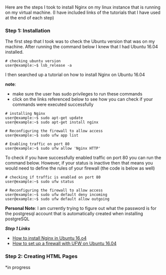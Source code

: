 
Here are the steps I took to install Nginx on my linux instance that is running on my virtual machine. (I have included links of the tutorials that I have used at the end of each step)

### Step 1: Installation

The first step that I took was to check the Ubuntu version that was on my machine. After running the command below I knew that I had Ubuntu 16.04 installed. 

```console
# checking ubuntu version
user@example:~$ lsb_release -a
```
I then searched up a tutorial on how to install Nginx on Ubuntu 16.04

**note**:
- make sure the user has sudo privileges to run these commands
- click on the links referenced below to see how you can check if your commands were executed successfully 

```console
# installing Nginx
user@example:~$ sudo apt-get update
user@example:~$ sudo apt-get install nginx

# Reconfiguring the firewall to allow access 
user@example:~$ sudo ufw app list

# Enabling traffic on port 80
user@example:~$ sudo ufw allow 'Nginx HTTP'
```

To check if you have successfully enabled traffic on port 80 you can run the command below. However, if your status is inactive then that means you would need to define the rules of your firewall (the code is below as well)

```console
# checking if traffic is enabled on port 80
user@example:~$ sudo ufw status

# Reconfiguring the firewall to allow access 
user@example:~$ sudo ufw default deny incoming
user@example:~$ sudo ufw default allow outgoing
```

**Personal Note**: I am currently trying to figure out what the password is for the postgresql account that is automatically created when installing postgreSQL

***Step 1 Links***

- [How to install Nginx in Ubuntu 16.o4](https://www.digitalocean.com/community/tutorials/how-to-install-nginx-on-ubuntu-16-04)
- [How to set up a firewall with UFW on Ubuntu 16.04](https://www.digitalocean.com/community/tutorials/how-to-set-up-a-firewall-with-ufw-on-ubuntu-16-04)

### Step 2: Creating HTML Pages

*in progress
